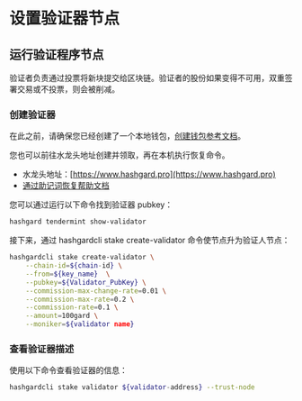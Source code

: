 # 设置验证器节点
## 运行验证程序节点
验证者负责通过投票将新块提交给区块链。验证者的股份如果变得不可用，双重签署交易或不投票，则会被削减。

### 创建验证器
在此之前，请确保您已经创建了一个本地钱包，[创建钱包参考文档](https://github.com/hashgard/hashgard/blob/master/docs/zh/hashgardcli/keys/add.md)。

您也可以前往水龙头地址创建并领取，再在本机执行恢复命令。
- 水龙头地址：[https://www.hashgard.pro](https://www.hashgard.pro)
- [通过助记词恢复帮助文档](https://github.com/hashgard/hashgard/blob/master/docs/zh/hashgardcli/keys/add.md#%E9%80%9A%E8%BF%87%E5%8A%A9%E8%AE%B0%E8%AF%8D%E6%81%A2%E5%A4%8D%E5%AF%86%E9%92%A5)

您可以通过运行以下命令找到验证器 pubkey：
```bash
hashgard tendermint show-validator
```

接下来，通过 hashgardcli stake create-validator 命令使节点升为验证人节点：
```bash
hashgardcli stake create-validator \
    --chain-id=${chain-id} \
    --from=${key_name}  \
    --pubkey=${Validator_PubKey} \
    --commission-max-change-rate=0.01 \
    --commission-max-rate=0.2 \
    --commission-rate=0.1 \
    --amount=100gard \
    --moniker=${validator name}
```

### 查看验证器描述

使用以下命令查看验证器的信息：
```bash
hashgardcli stake validator ${validator-address} --trust-node
```

